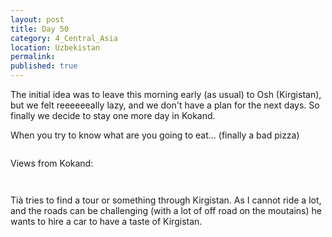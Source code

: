 ```yaml
---
layout: post
title: Day 50
category: 4_Central_Asia
location: Uzbekistan
permalink: 
published: true
---
```


The initial idea was to leave this morning early (as usual) to Osh (Kirgistan), but we felt reeeeeeally lazy, and we don't have a plan for the next days. So finally we decide to stay one more day in Kokand.

When you try to know what are you going to eat... (finally a bad pizza)

<p><a
href="https://lh3.googleusercontent.com/68qyXsn_wJgGTbErtHZc-TysVl21pcXhdjuiJevSrBK5bVGA4Y5n0eMRdys_p6CVOeDhA1lz_4JMpwfx-cRK6SeJFBcXaBDG3L3GR_vir2CnyPpuSChfCK6nPmbjmjoqccnFjTeAQrUamX5_1ZykxLB8NtqSmivUiYzQRhBvBrTQPcrd5w6IeUNg8yJsvQecLcPCOcRW-3WwJUn2A3JuZHwOP1hXTPIBlMzy1Gia7ZvtoAlZqnT2zgVgnaArTTkvH_PC60bt1OmZu450OrzdN4km759HvugU-gnKhMMI9-blkyGo2d8k0iAXeeOHK8rEXAnUvvFPn89JfDZLlDontI7wVa9_mN8H5KI9Cn4J1xGwQ-QEC_MKsIJ73reL2gtTf2svI61xMDNrBxoqeLKqdnwZO_rmlof5rTDTPuy_NerbNuZ7BPaMjXSo1gPW6RrcPpg_8vnhmwZr-OH-3NPE1uS9lpixG935MJ9DEKFrz-8u7aV8fhWiUFyArx46oB7mD-vA2Phod3M49g4AmAi5jYulAoS8JqYZZ9t15s4HVXJ0j1PUJsxWl9sCiszQmt9lddt9bU29r61ZmXGJ7tS19sERpZLaXP4wSdAwzK5LwGXcsnQ_4W6C9rdMQw31WAC1iExzBc_kBuV78FcUqQNIl7laMc8iY8jCig=w840-h630-no"><img 
src="https://lh3.googleusercontent.com/68qyXsn_wJgGTbErtHZc-TysVl21pcXhdjuiJevSrBK5bVGA4Y5n0eMRdys_p6CVOeDhA1lz_4JMpwfx-cRK6SeJFBcXaBDG3L3GR_vir2CnyPpuSChfCK6nPmbjmjoqccnFjTeAQrUamX5_1ZykxLB8NtqSmivUiYzQRhBvBrTQPcrd5w6IeUNg8yJsvQecLcPCOcRW-3WwJUn2A3JuZHwOP1hXTPIBlMzy1Gia7ZvtoAlZqnT2zgVgnaArTTkvH_PC60bt1OmZu450OrzdN4km759HvugU-gnKhMMI9-blkyGo2d8k0iAXeeOHK8rEXAnUvvFPn89JfDZLlDontI7wVa9_mN8H5KI9Cn4J1xGwQ-QEC_MKsIJ73reL2gtTf2svI61xMDNrBxoqeLKqdnwZO_rmlof5rTDTPuy_NerbNuZ7BPaMjXSo1gPW6RrcPpg_8vnhmwZr-OH-3NPE1uS9lpixG935MJ9DEKFrz-8u7aV8fhWiUFyArx46oB7mD-vA2Phod3M49g4AmAi5jYulAoS8JqYZZ9t15s4HVXJ0j1PUJsxWl9sCiszQmt9lddt9bU29r61ZmXGJ7tS19sERpZLaXP4wSdAwzK5LwGXcsnQ_4W6C9rdMQw31WAC1iExzBc_kBuV78FcUqQNIl7laMc8iY8jCig=w840-h630-no" alt=""></a></p>

Views from Kokand:

<p><a
href="https://lh3.googleusercontent.com/AS__ezWw5uvnyr9pxRcvBXuNtDXIr6ReupKNzPL1cmWcHFEB_OzewPwwqLuQ5cM3uVEQuQWx9p8CArHVVqeMc-Zhnf47G_IAAOIiTrHXwaJeNZj91ZV_5XMAUXCp7MsvVAMERWgIvrOxJZauMR7O9dQalr2PGOJSlplRUQdAWKoGHu4tuoqfXaR5d9O_wY6QIaA0zJjpBeqG2ffwPp99JHbVyLcGk_L-SAyOvHAQ3vZdYe1YZZ71JTcPX6Qu-2i323OJ9l-aCCgv7Bena-ADBkLo12YBSNYu661IJqdarDPSzkB6sNLtZ6DdaxW88r0ryvEXz3M-VeSBJbkdm7YMHtHka8k3soIQafzzdjktcKDu6ydR8PISpfYcCX5prB5ONCngFlv8i5pPO1W2kdWck9QTgfGG9PUeKQ7UKB5jRGub5s6qQ5u1aBsFXRbdrA1EASaXCrSmpGhI5HwI-o7t9NVbRepPf2KjB_k52CvHYvDnDeYC0q1bKfF4kE3RG0tmig1DLnkFVcDGwut5r5IPlQ7G8hbjRm315BN3h6NE8BQ8ILqlBeZsPEfTgGhMo62_rlo7cRNwAM6CYnujQkxAVNOKl43GZ8vHVz0ggltNJRi1I9k6ZhqtFYq_iErFcVzi4LPujQFBKUktBjLVnJgAdT3O7y5NQZQHGg=w840-h630-no"><img 
src="https://lh3.googleusercontent.com/AS__ezWw5uvnyr9pxRcvBXuNtDXIr6ReupKNzPL1cmWcHFEB_OzewPwwqLuQ5cM3uVEQuQWx9p8CArHVVqeMc-Zhnf47G_IAAOIiTrHXwaJeNZj91ZV_5XMAUXCp7MsvVAMERWgIvrOxJZauMR7O9dQalr2PGOJSlplRUQdAWKoGHu4tuoqfXaR5d9O_wY6QIaA0zJjpBeqG2ffwPp99JHbVyLcGk_L-SAyOvHAQ3vZdYe1YZZ71JTcPX6Qu-2i323OJ9l-aCCgv7Bena-ADBkLo12YBSNYu661IJqdarDPSzkB6sNLtZ6DdaxW88r0ryvEXz3M-VeSBJbkdm7YMHtHka8k3soIQafzzdjktcKDu6ydR8PISpfYcCX5prB5ONCngFlv8i5pPO1W2kdWck9QTgfGG9PUeKQ7UKB5jRGub5s6qQ5u1aBsFXRbdrA1EASaXCrSmpGhI5HwI-o7t9NVbRepPf2KjB_k52CvHYvDnDeYC0q1bKfF4kE3RG0tmig1DLnkFVcDGwut5r5IPlQ7G8hbjRm315BN3h6NE8BQ8ILqlBeZsPEfTgGhMo62_rlo7cRNwAM6CYnujQkxAVNOKl43GZ8vHVz0ggltNJRi1I9k6ZhqtFYq_iErFcVzi4LPujQFBKUktBjLVnJgAdT3O7y5NQZQHGg=w840-h630-no" alt=""></a></p>

<p><a
href="https://lh3.googleusercontent.com/5A-2crEXdIVMdwWZK8Lc_WiyapJULTbHkCQ8J8stGirqRICBOmpFz6ItpgpMEarmooblO5oEdQ9zECLoDvyFdK55qBLgzZYXvtrJMd9-a3qVBieWmkfIHgTcW128m9Ra6RFv-602i_U9S6xfhI1MmcRyOLm-xhJ1VsDP1s6EaS-zilcoT8jIzqRFrdOviLDQVeyLMTbs9Lu-eMugC3OVXtiZaEqSaELcHYIRWdcJA6P3_H7kdz0_-JSM1Z-23S7ACzUTrfP-HxQDGhL4GjMXwssJ9rk8EyHhZW7B5wMZu1B8m61iC6zWs0LlKHWLsxMM9w70VZT-wJ1SsE_lL5QNStGyWmHa-Wsfl14ejAjLh6FKpUy3oNrRSdMltp0MvPOuvOoaAhcAtLo0ESHwdOqIGydDMWvbQbZ9l67qvnjNT41s1notas0Ro6sLxVOQGDx3N6Zw0Jan5F1yW7gUxm2AS6XpGP0U9RY3tgophombEQZBb5v3oVpp4Pk2IjWW2IN-DxAbxOjFcAMA-ZvYVhQ_V0kAn9QUOoicILzTWxG2F75YBRP2oif2HZkO4anTizcnCgpMNuZyn73MiaEUYfRWP7fy2KzbUYv-VTGk0XpTKVYXH-6RcysMx_RpA5DFjOu458zKRUKckYvKVr_udLSbq83_zdtfF1pOXA=w840-h630-no"><img 
src="https://lh3.googleusercontent.com/5A-2crEXdIVMdwWZK8Lc_WiyapJULTbHkCQ8J8stGirqRICBOmpFz6ItpgpMEarmooblO5oEdQ9zECLoDvyFdK55qBLgzZYXvtrJMd9-a3qVBieWmkfIHgTcW128m9Ra6RFv-602i_U9S6xfhI1MmcRyOLm-xhJ1VsDP1s6EaS-zilcoT8jIzqRFrdOviLDQVeyLMTbs9Lu-eMugC3OVXtiZaEqSaELcHYIRWdcJA6P3_H7kdz0_-JSM1Z-23S7ACzUTrfP-HxQDGhL4GjMXwssJ9rk8EyHhZW7B5wMZu1B8m61iC6zWs0LlKHWLsxMM9w70VZT-wJ1SsE_lL5QNStGyWmHa-Wsfl14ejAjLh6FKpUy3oNrRSdMltp0MvPOuvOoaAhcAtLo0ESHwdOqIGydDMWvbQbZ9l67qvnjNT41s1notas0Ro6sLxVOQGDx3N6Zw0Jan5F1yW7gUxm2AS6XpGP0U9RY3tgophombEQZBb5v3oVpp4Pk2IjWW2IN-DxAbxOjFcAMA-ZvYVhQ_V0kAn9QUOoicILzTWxG2F75YBRP2oif2HZkO4anTizcnCgpMNuZyn73MiaEUYfRWP7fy2KzbUYv-VTGk0XpTKVYXH-6RcysMx_RpA5DFjOu458zKRUKckYvKVr_udLSbq83_zdtfF1pOXA=w840-h630-no" alt=""></a></p>

Tià tries to find a tour or something through Kirgistan. As I cannot ride a lot, and the roads can be challenging (with a lot of off road on the moutains) he wants to hire a car to have a taste of Kirgistan.